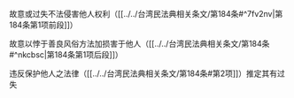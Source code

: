 
故意或过失不法侵害他人权利（[[../../台湾民法典相关条文/第184条#^7fv2nv|第184条第1项前段]]）

故意以悖于善良风俗方法加损害于他人（[[../../台湾民法典相关条文/第184条#^nkcbsc|第184条第1项后段]]）

违反保护他人之法律（[[../../台湾民法典相关条文/第184条#第2项]]）推定其有过失